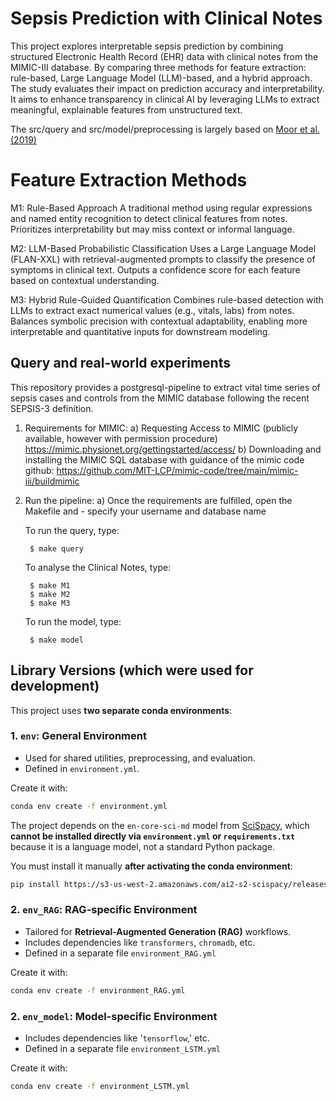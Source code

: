 # Sepsis Prediction with Clinical Notes

This project explores interpretable sepsis prediction by combining structured Electronic Health Record (EHR) data with clinical notes from the MIMIC-III database. By comparing three methods for feature extraction: rule-based, Large Language Model (LLM)-based, and a hybrid approach. The study evaluates their impact on prediction accuracy and interpretability. It aims to enhance transparency in clinical AI by leveraging LLMs to extract meaningful, explainable features from unstructured text.

The src/query and src/model/preprocessing is largely based on [Moor et al. (2019)](https://github.com/BorgwardtLab/mgp-tcn/tree/master)

# Feature Extraction Methods

M1: Rule-Based Approach
A traditional method using regular expressions and named entity recognition to detect clinical features from notes. Prioritizes interpretability but may miss context or informal language.

M2: LLM-Based Probabilistic Classification
Uses a Large Language Model (FLAN-XXL) with retrieval-augmented prompts to classify the presence of symptoms in clinical text. Outputs a confidence score for each feature based on contextual understanding.

M3: Hybrid Rule-Guided Quantification
Combines rule-based detection with LLMs to extract exact numerical values (e.g., vitals, labs) from notes. Balances symbolic precision with contextual adaptability, enabling more interpretable and quantitative inputs for downstream modeling.

## Query and real-world experiments

This repository provides a postgresql-pipeline to extract vital time series of sepsis cases and controls from the MIMIC database following the recent SEPSIS-3 definition.
 
1. Requirements for MIMIC:
  a) Requesting Access to MIMIC (publicly available, however with permission procedure)
      https://mimic.physionet.org/gettingstarted/access/
  b) Downloading and installing the MIMIC SQL database with guidance of the mimic code github:
     https://github.com/MIT-LCP/mimic-code/tree/main/mimic-iii/buildmimic


2. Run the pipeline:
    a) Once the requirements are fulfilled, open the Makefile and
        - specify your username and database name
    
    To run the query, type:

        $ make query

    To analyse the Clinical Notes, type:

        $ make M1
        $ make M2
        $ make M3
    
    To run the model, type:
    
        $ make model


## Library Versions (which were used for development)
This project uses **two separate conda environments**:

### 1. `env`: General Environment

- Used for shared utilities, preprocessing, and evaluation.
- Defined in `environment.yml`.

Create it with:

```bash
conda env create -f environment.yml
```

The project depends on the `en-core-sci-md` model from [SciSpacy](https://allenai.github.io/scispacy/), which **cannot be installed directly via `environment.yml` or `requirements.txt`** because it is a language model, not a standard Python package.

You must install it manually **after activating the conda environment**:

```bash
pip install https://s3-us-west-2.amazonaws.com/ai2-s2-scispacy/releases/v0.5.4/en_core_sci_md-0.5.4.tar.gz
```

### 2. `env_RAG`: RAG-specific Environment

- Tailored for **Retrieval-Augmented Generation (RAG)** workflows.
- Includes dependencies like `transformers`, `chromadb`, etc.
- Defined in a separate file `environment_RAG.yml` 

Create it with:

```bash
conda env create -f environment_RAG.yml
```


### 2. `env_model`: Model-specific Environment

- Includes dependencies like '`tensorflow`,' etc.
- Defined in a separate file  `environment_LSTM.yml` 

Create it with:

```bash
conda env create -f environment_LSTM.yml
```





